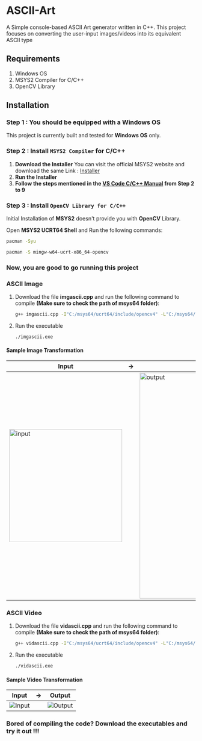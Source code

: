 # ASCII-Art
A Simple console-based ASCII Art generator written in C++. This project focuses on converting the user-input images/videos into its equivalent ASCII type

## Requirements
1. Windows OS
2. MSYS2 Compiler for C/C++
3. OpenCV Library

## Installation
### Step 1 : You should be equipped with a Windows OS
This project is currently built and tested for **Windows OS** only.
### Step 2 : Install `MSYS2 Compiler` for C/C++
1. **Download the Installer**
    You can visit the official MSYS2 website and download the same
    Link : [Installer](https://github.com/msys2/msys2-installer/releases/download/2024-12-08/msys2-x86_64-20241208.exe) 
2. **Run the Installer**
3. **Follow the steps mentioned in the [VS Code C/C++ Manual](https://code.visualstudio.com/docs/languages/cpp#_example-install-mingwx64-on-windows) from Step 2 to 9**

### Step 3 : Install `OpenCV Library for C/C++`
Initial Installation of **MSYS2** doesn't provide you with **OpenCV** Library.

Open **MSYS2 UCRT64 Shell** and Run the following commands:

```bash
pacman -Syu
```

```bash
pacman -S mingw-w64-ucrt-x86_64-opencv
```

### Now, you are good to go running this project

### ASCII Image
1. Download the file **imgascii.cpp** and run the following command to compile **(Make sure to check the path of msys64 folder)**:
   ```bash
   g++ imgascii.cpp -I"C:/msys64/ucrt64/include/opencv4" -L"C:/msys64/ucrt64/lib" -lopencv_videoio -lopencv_imgcodecs -lopencv_highgui -lopencv_video -lopencv_imgproc -lopencv_core -o imgascii.exe
   ```
2. Run the executable
   ```bash
   ./imgascii.exe
   ```
#### Sample Image Transformation
| Input |   →   | Output  |
|--------|-------|--------|
| <img width="300" alt="input" src="https://github.com/user-attachments/assets/d1d1a325-c8aa-4888-9700-b93ed56a9721" /> |   | <img width="600" alt="output" src="https://github.com/user-attachments/assets/a1b6776f-65f0-43ff-bce4-e7f1c639a4f6" /> |

### ASCII Video
1. Download the file **vidascii.cpp** and run the following command to compile **(Make sure to check the path of msys64 folder)**:
   ```bash
   g++ vidascii.cpp -I"C:/msys64/ucrt64/include/opencv4" -L"C:/msys64/ucrt64/lib" -lopencv_videoio -lopencv_imgcodecs -lopencv_highgui -lopencv_video -lopencv_imgproc -lopencv_core -o vidascii.exe 
   ```
2. Run the executable
   ```bash
   ./vidascii.exe
   ```
   
#### Sample Video Transformation
| Input |   →   | Output  |
|--------|-------|--------|
| ![Input](https://github.com/user-attachments/assets/5d61b276-458e-4773-bfb8-4f9f5a762998) |  | ![Output](https://github.com/user-attachments/assets/69b493aa-bf00-483e-b249-104b22624f07) |

### Bored of compiling the code? Download the executables and try it out !!!
